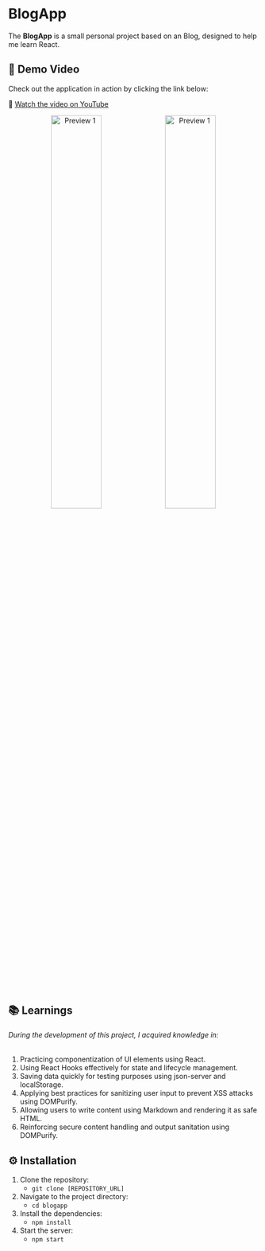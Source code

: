 # BlogApp
The **BlogApp** is a small personal project based on an Blog, designed to help me learn React.

## 🎥 Demo Video

Check out the application in action by clicking the link below:

🔗 [Watch the video on YouTube](https://www.youtube.com/watch?v=)  

<div align="center">
 <img src="./src/assets/preview1.png" alt="Preview 1" width="45%" />
 <img src="./src/assets/preview1.png" alt="Preview 1" width="45%" />
</div>


## 📚 Learnings
###### During the development of this project, I acquired knowledge in:
1. Practicing componentization of UI elements using React.
2. Using React Hooks effectively for state and lifecycle management.
3. Saving data quickly for testing purposes using json-server and localStorage.
4. Applying best practices for sanitizing user input to prevent XSS attacks using DOMPurify.
5. Allowing users to write content using Markdown and rendering it as safe HTML.
6. Reinforcing secure content handling and output sanitation using DOMPurify.

## ⚙️ Installation

1) Clone the repository:
   - `git clone [REPOSITORY_URL]`
2) Navigate to the project directory:
   - `cd blogapp`
3) Install the dependencies:
   - `npm install`
4) Start the server:
   - `npm start`
